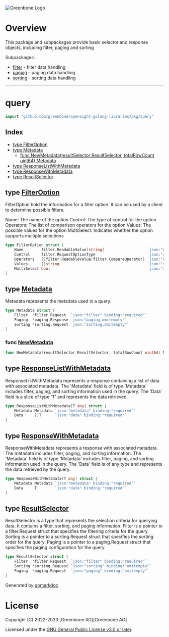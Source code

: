 ![Greenbone Logo](https://www.greenbone.net/wp-content/uploads/gb_new-logo_horizontal_rgb_small.png)

# Overview

This package and subpackages provide basic selector and response objects, including filter, paging and sorting

Subpackages:
* [filter](filter/README.md) - filter data handling
* [paging](paging/README.md) - paging data handling
* [sorting](sorting/README.md) - sorting data handling

---

<!-- gomarkdoc:embed:start -->

<!-- Code generated by gomarkdoc. DO NOT EDIT -->

# query

```go
import "github.com/greenbone/opensight-golang-libraries/pkg/query"
```

## Index

- [type FilterOption](<#FilterOption>)
- [type Metadata](<#Metadata>)
  - [func NewMetadata\(resultSelector ResultSelector, totalRowCount uint64\) Metadata](<#NewMetadata>)
- [type ResponseListWithMetadata](<#ResponseListWithMetadata>)
- [type ResponseWithMetadata](<#ResponseWithMetadata>)
- [type ResultSelector](<#ResultSelector>)


<a name="FilterOption"></a>
## type [FilterOption](<https://github.com/greenbone/opensight-golang-libraries/blob/main/pkg/query/filterOption.go#L16-L22>)

FilterOption hold the information for a filter option. It can be used by a client to determine possible filters.

Name: The name of the option Control: The type of control for the option Operators: The list of comparison operators for the option Values: The possible values for the option MultiSelect: Indicates whether the option supports multiple selections

```go
type FilterOption struct {
    Name        filter.ReadableValue[string]                   `json:"name" binding:"required"`
    Control     filter.RequestOptionType                       `json:"control" binding:"required"`
    Operators   []filter.ReadableValue[filter.CompareOperator] `json:"operators" binding:"required"`
    Values      []string                                       `json:"values,omitempty"`
    MultiSelect bool                                           `json:"multiSelect" binding:"required"`
}
```

<a name="Metadata"></a>
## type [Metadata](<https://github.com/greenbone/opensight-golang-libraries/blob/main/pkg/query/responseWithMetadata.go#L27-L31>)

Metadata represents the metadata used in a query.

```go
type Metadata struct {
    Filter  *filter.Request  `json:"filter" binding:"required"`
    Paging  *paging.Response `json:"paging,omitempty"`
    Sorting *sorting.Request `json:"sorting,omitempty"`
}
```

<a name="NewMetadata"></a>
### func [NewMetadata](<https://github.com/greenbone/opensight-golang-libraries/blob/main/pkg/query/responseWithMetadata.go#L33>)

```go
func NewMetadata(resultSelector ResultSelector, totalRowCount uint64) Metadata
```



<a name="ResponseListWithMetadata"></a>
## type [ResponseListWithMetadata](<https://github.com/greenbone/opensight-golang-libraries/blob/main/pkg/query/responseWithMetadata.go#L12-L15>)

ResponseListWithMetadata represents a response containing a list of data with associated metadata. The 'Metadata' field is of type 'Metadata' includes filter, paging, and sorting information used in the query. The 'Data' field is a slice of type 'T' and represents the data retrieved.

```go
type ResponseListWithMetadata[T any] struct {
    Metadata Metadata `json:"metadata" binding:"required"`
    Data     []T      `json:"data" binding:"required"`
}
```

<a name="ResponseWithMetadata"></a>
## type [ResponseWithMetadata](<https://github.com/greenbone/opensight-golang-libraries/blob/main/pkg/query/responseWithMetadata.go#L21-L24>)

ResponseWithMetadata represents a response with associated metadata. The metadata includes filter, paging, and sorting information. The 'Metadata' field is of type 'Metadata' includes filter, paging, and sorting information used in the query. The 'Data' field is of any type and represents the data retrieved by the query.

```go
type ResponseWithMetadata[T any] struct {
    Metadata Metadata `json:"metadata" binding:"required"`
    Data     T        `json:"data" binding:"required"`
}
```

<a name="ResultSelector"></a>
## type [ResultSelector](<https://github.com/greenbone/opensight-golang-libraries/blob/main/pkg/query/resultSelector.go#L17-L21>)

ResultSelector is a type that represents the selection criteria for querying data. It contains a filter, sorting, and paging information. Filter is a pointer to a filter.Request struct that specifies the filtering criteria for the query. Sorting is a pointer to a sorting.Request struct that specifies the sorting order for the query. Paging is a pointer to a paging.Request struct that specifies the paging configuration for the query.

```go
type ResultSelector struct {
    Filter  *filter.Request  `json:"filter" binding:"required"`
    Sorting *sorting.Request `json:"sorting" binding:"omitempty"`
    Paging  *paging.Request  `json:"paging" binding:"omitempty"`
}
```

Generated by [gomarkdoc](<https://github.com/princjef/gomarkdoc>)


<!-- gomarkdoc:embed:end -->

# License

Copyright (C) 2022-2023 [Greenbone AG][Greenbone AG]

Licensed under the [GNU General Public License v3.0 or later](../../LICENSE).